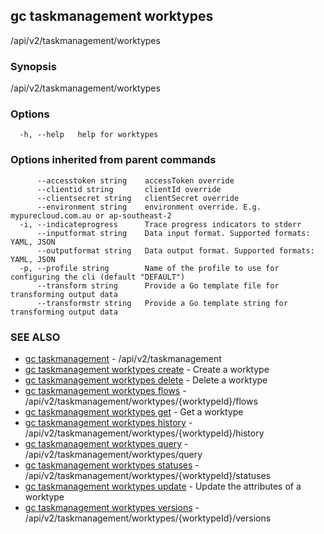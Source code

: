 ## gc taskmanagement worktypes

/api/v2/taskmanagement/worktypes

### Synopsis

/api/v2/taskmanagement/worktypes

### Options

```
  -h, --help   help for worktypes
```

### Options inherited from parent commands

```
      --accesstoken string    accessToken override
      --clientid string       clientId override
      --clientsecret string   clientSecret override
      --environment string    environment override. E.g. mypurecloud.com.au or ap-southeast-2
  -i, --indicateprogress      Trace progress indicators to stderr
      --inputformat string    Data input format. Supported formats: YAML, JSON
      --outputformat string   Data output format. Supported formats: YAML, JSON
  -p, --profile string        Name of the profile to use for configuring the cli (default "DEFAULT")
      --transform string      Provide a Go template file for transforming output data
      --transformstr string   Provide a Go template string for transforming output data
```

### SEE ALSO

* [gc taskmanagement](gc_taskmanagement.html)	 - /api/v2/taskmanagement
* [gc taskmanagement worktypes create](gc_taskmanagement_worktypes_create.html)	 - Create a worktype
* [gc taskmanagement worktypes delete](gc_taskmanagement_worktypes_delete.html)	 - Delete a worktype
* [gc taskmanagement worktypes flows](gc_taskmanagement_worktypes_flows.html)	 - /api/v2/taskmanagement/worktypes/{worktypeId}/flows
* [gc taskmanagement worktypes get](gc_taskmanagement_worktypes_get.html)	 - Get a worktype
* [gc taskmanagement worktypes history](gc_taskmanagement_worktypes_history.html)	 - /api/v2/taskmanagement/worktypes/{worktypeId}/history
* [gc taskmanagement worktypes query](gc_taskmanagement_worktypes_query.html)	 - /api/v2/taskmanagement/worktypes/query
* [gc taskmanagement worktypes statuses](gc_taskmanagement_worktypes_statuses.html)	 - /api/v2/taskmanagement/worktypes/{worktypeId}/statuses
* [gc taskmanagement worktypes update](gc_taskmanagement_worktypes_update.html)	 - Update the attributes of a worktype
* [gc taskmanagement worktypes versions](gc_taskmanagement_worktypes_versions.html)	 - /api/v2/taskmanagement/worktypes/{worktypeId}/versions


